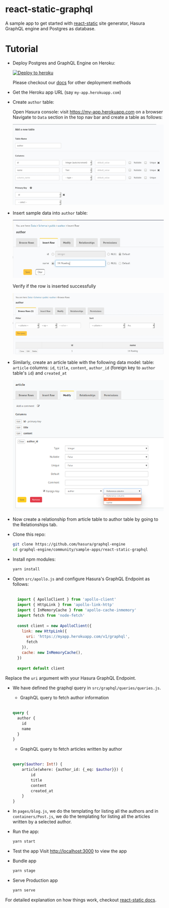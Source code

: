 # react-static-graphql

A sample app to get started with [react-static](https://github.com/nozzle/react-static) site generator, Hasura GraphQL engine and Postgres as database.

# Tutorial

- Deploy Postgres and GraphQL Engine on Heroku:
  
  [![Deploy to
  heroku](https://www.herokucdn.com/deploy/button.svg)](https://heroku.com/deploy?template=https://github.com/hasura/graphql-engine-heroku)

  Please checkout our [docs](https://docs.hasura.io/1.0/graphql/manual/deployment/index.html) for other deployment methods

- Get the Heroku app URL (say `my-app.herokuapp.com`)
- Create `author` table:
  
  Open Hasura console: visit https://my-app.herokuapp.com on a browser  
  Navigate to `Data` section in the top nav bar and create a table as follows:

  ![Create author table](../gatsby-postgres-graphql/assets/add_table.jpg)

- Insert sample data into `author` table:

  ![Insert data into author table](../gatsby-postgres-graphql/assets/insert_data.jpg)

  Verify if the row is inserted successfully

  ![Insert data into author table](../gatsby-postgres-graphql/assets/browse_rows.jpg)

- Similarly, create an article table with the following data model:
table: `article`
columns: `id`, `title`, `content`, `author_id` (foreign key to `author` table's `id`) and `created_at`

  ![Create foreign key for author_id column to author's id](./assets/author_fk.png)

- Now create a relationship from article table to author table by going to the Relationships tab.

- Clone this repo:
  ```bash
  git clone https://github.com/hasura/graphql-engine
  cd graphql-engine/community/sample-apps/react-static-graphql
  ```

- Install npm modules:
  ```bash
  yarn install
  ```

- Open `src/apollo.js` and configure Hasura's GraphQL Endpoint as follows: 
  ```js

    import { ApolloClient } from 'apollo-client'
    import { HttpLink } from 'apollo-link-http'
    import { InMemoryCache } from 'apollo-cache-inmemory'
    import fetch from 'node-fetch'

    const client = new ApolloClient({
      link: new HttpLink({
        uri: 'https://myapp.herokuapp.com/v1/graphql',
        fetch
      }),
      cache: new InMemoryCache(),
    })

    export default client

  ```
Replace the `uri` argument with your Hasura GraphQL Endpoint.

- We have defined the graphql query in `src/graphql/queries/queries.js`. 
    - GraphQL query to fetch author information

    ```graphql

    query {
      author {
        id
        name
      }
    }

    ```

    - GraphQL query to fetch articles written by author

    ```graphql

    query($author: Int!) {
        article(where: {author_id: {_eq: $author}}) {
            id
            title
            content
            created_at
        }
    }

    ```

- In `pages/blog.js`, we do the templating for listing all the authors and in `containers/Post.js`, we do the templating for listing all the articles written by a selected author.

- Run the app:
  ```bash
  yarn start
  ```
- Test the app
  Visit [http://localhost:3000](http://localhost:3000) to view the app

- Bundle app
  ```bash
  yarn stage
  ```
- Serve Production app
  ```bash
  yarn serve
  ```

For detailed explanation on how things work, checkout [react-static docs](https://github.com/nozzle/react-static).
